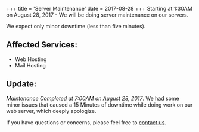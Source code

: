 +++
title = 'Server Maintenance'
date = 2017-08-28
+++
Starting at 1:30AM on August 28, 2017 - We will be doing server maintenance on our servers.

We expect only minor downtime (less than five minutes).

## Affected Services:

   * Web Hosting
   * Mail Hosting

## Update:

_Maintenance Completed at 7:00AM on August 28, 2017_. We had some minor issues that caused a 15 Minutes of downtime while doing work on our web server, which deeply apologize.

If you have questions or concerns, please feel free to [contact us](https://madscitech.com/about/contact/).